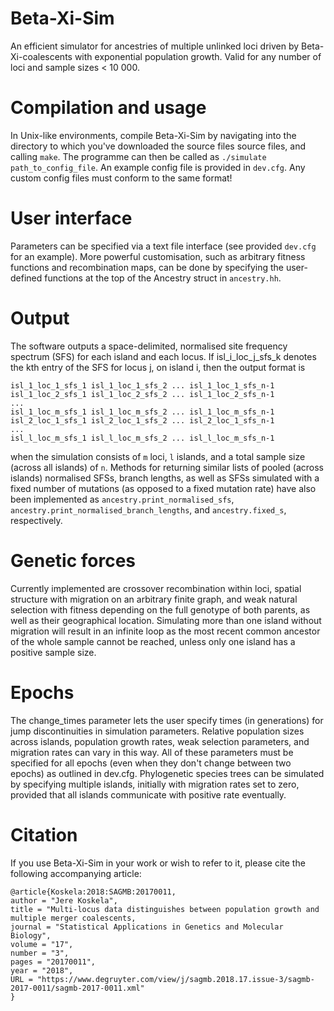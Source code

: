 # Beta-Xi-Sim
An efficient simulator for ancestries of multiple unlinked loci driven by Beta-Xi-coalescents with exponential population growth. Valid for any number of loci and sample sizes &lt; 10 000.

# Compilation and usage
In Unix-like environments, compile Beta-Xi-Sim by navigating into the directory to which you've downloaded the source files source files, and calling `make`. The programme can then be called as `./simulate path_to_config_file`. An example config file is provided in `dev.cfg`. Any custom config files must conform to the same format!

# User interface
Parameters can be specified via a text file interface (see provided `dev.cfg` for an example).
More powerful customisation, such as arbitrary fitness functions and recombination maps, can be done by specifying the user-defined functions at the top of the Ancestry struct in `ancestry.hh`.

# Output
The software outputs a space-delimited, normalised site frequency spectrum (SFS) for each island and each locus. If isl_i_loc_j_sfs_k denotes the kth entry of the SFS for locus j, on island i, then the output format is

  `isl_1_loc_1_sfs_1 isl_1_loc_1_sfs_2 ... isl_1_loc_1_sfs_n-1`    
  `isl_1_loc_2_sfs_1 isl_1_loc_2_sfs_2 ... isl_1_loc_2_sfs_n-1`  
  `...`  
  `isl_1_loc_m_sfs_1 isl_1_loc_m_sfs_2 ... isl_1_loc_m_sfs_n-1`  
  `isl_2_loc_1_sfs_1 isl_2_loc_1_sfs_2 ... isl_2_loc_1_sfs_n-1`  
  `...`  
  `isl_l_loc_m_sfs_1 isl_l_loc_m_sfs_2 ... isl_l_loc_m_sfs_n-1`

when the simulation consists of `m` loci, `l` islands, and a total sample size (across all islands) of `n`. Methods for returning similar lists of pooled (across islands) normalised SFSs, branch lengths, as well as SFSs simulated with a fixed number of mutations (as opposed to a fixed mutation rate) have also been implemented as `ancestry.print_normalised_sfs`, `ancestry.print_normalised_branch_lengths`, and `ancestry.fixed_s`, respectively.

# Genetic forces
Currently implemented are crossover recombination within loci, spatial structure with migration on an arbitrary finite graph, and weak natural selection with fitness depending on the full genotype of both parents, as well as their geographical location. Simulating more than one island without migration will result in an infinite loop as the most recent common ancestor of the whole sample cannot be reached, unless only one island has a positive sample size.

# Epochs
The change_times parameter lets the user specify times (in generations) for jump discontinuities in simulation parameters. Relative population sizes across islands, population growth rates, weak selection parameters, and migration rates can vary in this way. All of these parameters must be specified for all epochs (even when they don't change between two epochs) as outlined in dev.cfg. Phylogenetic species trees can be simulated by specifying multiple islands, initially with migration rates set to zero, provided that all islands communicate with positive rate eventually. 

# Citation
If you use Beta-Xi-Sim in your work or wish to refer to it, please cite the following accompanying article:

`@article{Koskela:2018:SAGMB:20170011,`  
  `author = "Jere Koskela",`  
  `title = "Multi-locus data distinguishes between population growth and multiple merger coalescents,`  
  `journal = "Statistical Applications in Genetics and Molecular Biology",`  
  `volume = "17",`  
  `number = "3",`  
  `pages = "20170011",`  
  `year = "2018",`  
  `URL = "https://www.degruyter.com/view/j/sagmb.2018.17.issue-3/sagmb-2017-0011/sagmb-2017-0011.xml"`  
`}`
